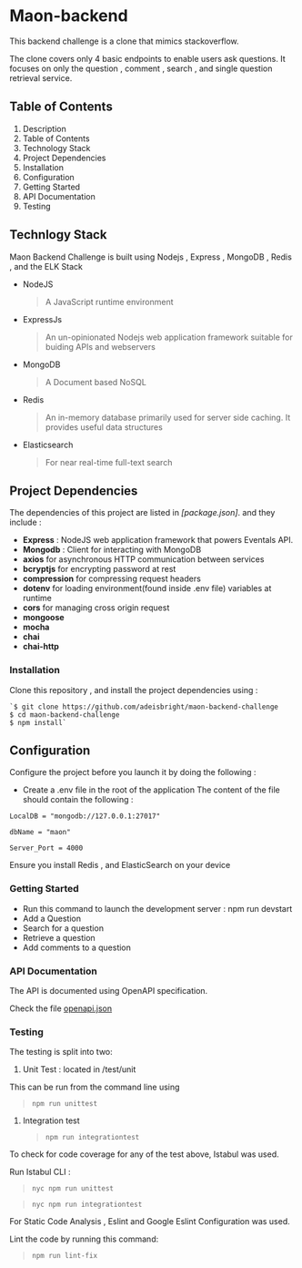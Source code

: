 
# Maon-backend

This backend challenge is a clone that mimics stackoverflow.

The clone covers only 4 basic endpoints to enable users ask questions. It focuses on only the question , comment , search , and single question retrieval service.

## Table of Contents

1. Description
1. Table of Contents
1. Technology Stack
1. Project Dependencies
1. Installation
1. Configuration
1. Getting Started
1. API Documentation
1. Testing

## Technlogy Stack

Maon Backend Challenge is built using Nodejs , Express , MongoDB , Redis , and the ELK Stack

-   NodeJS

    > A JavaScript runtime environment

-   ExpressJs

    > An un-opinionated Nodejs web application framework suitable for buiding APIs and webservers

-   MongoDB

    > A Document based NoSQL

-   Redis

    > An in-memory database primarily used for server side caching. It provides useful data structures

-   Elasticsearch
    > For near real-time full-text search

## Project Dependencies

The dependencies of this project are listed in _[package.json]_. and they include :

-   **Express** : NodeJS web application framework that powers Eventals API.
-   **Mongodb** : Client for interacting with MongoDB
-   **axios** for asynchronous HTTP communication between services
-   **bcryptjs** for encrypting password at rest
-   **compression** for compressing request headers
-   **dotenv** for loading environment(found inside .env file) variables at runtime
-   **cors** for managing cross origin request
-   **mongoose**
-   **mocha**
-   **chai**
-   **chai-http**

### Installation

Clone this repository , and install the project dependencies using :

>

    `$ git clone https://github.com/adeisbright/maon-backend-challenge
    $ cd maon-backend-challenge
    $ npm install`

## Configuration

Configure the project before you launch it by doing the following :

-   Create a .env file in the root of the application
    The content of the file should contain the following :

>

    LocalDB = "mongodb://127.0.0.1:27017"

    dbName = "maon"

    Server_Port = 4000

Ensure you install Redis , and ElasticSearch on your device

### Getting Started

-   Run this command to launch the development server : npm run devstart
-   Add a Question
-   Search for a question
-   Retrieve a question
-   Add comments to a question

### API Documentation

The API is documented using OpenAPI specification.

Check the file [openapi.json](https://github.com/adeisbright/maon-backend/blob/main/openapi.json)

### Testing

The testing is split into two:

1. Unit Test : located in /test/unit

This can be run from the command line using

> `npm run unittest`

1. Integration test
    > `npm run integrationtest`

To check for code coverage for any of the test above, Istabul was used.

Run Istabul CLI :

> `nyc npm run unittest`

> `nyc npm run integrationtest`

For Static Code Analysis , Eslint and Google Eslint Configuration was used.

Lint the code by running this command:

> `npm run lint-fix`
